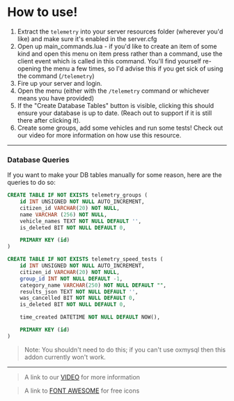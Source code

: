 # How to use!

1. Extract the `telemetry` into your server resources folder (wherever you'd like) and make sure
it's enabled in the server.cfg
2. Open up main_commands.lua - if you'd like to create an item of some kind and open this menu on item press
rather than a command, use the client event which is called in this command. You'll find yourself re-opening
the menu a few times, so I'd advise this if you get sick of using the command (`/telemetry`)
3. Fire up your server and login.
4. Open the menu (either with the `/telemetry` command or whichever means you have provided) 
5. If the "Create Database Tables" button is visible, clicking this should ensure your database is up to date.
(Reach out to support if it is still there after clicking it).
6. Create some groups, add some vehicles and run some tests! Check out our video for more information on how
use this resource.

---

### Database Queries

If you want to make your DB tables manually for some reason, here are the queries to do so:

```sql
CREATE TABLE IF NOT EXISTS telemetry_groups (
    id INT UNSIGNED NOT NULL AUTO_INCREMENT,
    citizen_id VARCHAR(20) NOT NULL,
    name VARCHAR (256) NOT NULL,
    vehicle_names TEXT NOT NULL DEFAULT '',
    is_deleted BIT NOT NULL DEFAULT 0,

    PRIMARY KEY (id)
)
```

```sql
CREATE TABLE IF NOT EXISTS telemetry_speed_tests (
    id INT UNSIGNED NOT NULL AUTO_INCREMENT,
    citizen_id VARCHAR(20) NOT NULL,
    group_id INT NOT NULL DEFAULT -1,
    category_name VARCHAR(250) NOT NULL DEFAULT "",
    results_json TEXT NOT NULL DEFAULT '',
    was_cancelled BIT NOT NULL DEFAULT 0,
    is_deleted BIT NOT NULL DEFAULT 0,

    time_created DATETIME NOT NULL DEFAULT NOW(),

    PRIMARY KEY (id)
)
```

> Note: You shouldn't need to do this; if you can't use oxmysql then this addon currently won't work.

---

> A link to our [VIDEO](https://www.youtube.com/) for more information

> A link to [FONT AWESOME](https://fontawesome.com/search?o=r&m=free) for free icons
